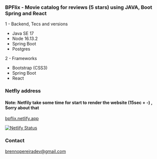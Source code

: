### BPFlix - Movie catalog for reviews (5 stars) using JAVA, Boot Spring and React

1 - Backend, Tecs and versions

+ Java SE 17
+ Node 16.13.2
+ Spring Boot
+ Postgres

2 - Frameworks

* Bootstrap (CSS3)
* Spring Boot
* React

### Netfly address
#### Note: Netfily take some time for start to render the website (15sec + -) , Sorry about that

<a href="https://bpflix.netlify.app/">bpflix.netlify.app</a>

[![Netlify Status](https://api.netlify.com/api/v1/badges/96812b27-1c17-44d5-9f41-d8050cc9e658/deploy-status)](https://app.netlify.com/sites/bpflix/deploys)

### Contact

brennopereiradev@gmail.com
